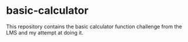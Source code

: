 # basic-calculator
This repository contains the basic calculator function challenge from the LMS and my attempt at doing it.
